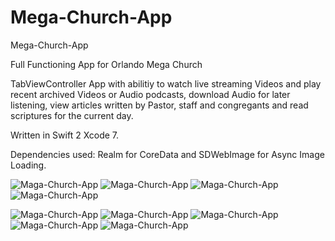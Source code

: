 # Mega-Church-App

Mega-Church-App

Full Functioning App for Orlando Mega Church

TabViewController App with abilitiy to watch live streaming Videos and play recent archived Videos or Audio podcasts, download Audio for later listening, view articles written by Pastor, staff and congregants and read scriptures for the current day.

Written in Swift 2 Xcode 7.

Dependencies used: Realm for CoreData and SDWebImage for Async Image Loading.


![Maga-Church-App](https://github.com/wiseguy16/Mega-Church-App/blob/master/HomePageTab1.png)
![Maga-Church-App](https://github.com/wiseguy16/Mega-Church-App/blob/master/HighlightTab1.png)
![Maga-Church-App](https://github.com/wiseguy16/Mega-Church-App/blob/master/HighlightDetailTab.png)
![Maga-Church-App](https://github.com/wiseguy16/Mega-Church-App/blob/master/PlumInAction1.png)

![Maga-Church-App](https://github.com/wiseguy16/Mega-Church-App/blob/master/MoreSectionTab.png)
![Maga-Church-App](https://github.com/wiseguy16/Mega-Church-App/blob/master/BlogListTab.png)
![Maga-Church-App](https://github.com/wiseguy16/Mega-Church-App/blob/master/BlogDetailTab.png)
![Maga-Church-App](https://github.com/wiseguy16/Mega-Church-App/blob/master/AudioTab.png)
![Maga-Church-App](https://github.com/wiseguy16/Mega-Church-App/blob/master/LitTab.png)




